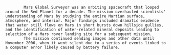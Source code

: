 
            Mars Global Surveyor was an orbiting spacecraft that looped around the Red Planet for a decade. The mission overhauled scientists' understanding of Mars by studying the entire Martian surface, atmosphere, and interior. Major findings included dramatic evidence that water still flows on Mars in short bursts down hillside gullies, and the identification of water-related mineral deposits leading to selection of a Mars rover landing site for a subsequent mission.
            The mission continued sending images and other data until November 2006, when it went silent due to a series of events linked to a computer error likely caused by battery failure.
        